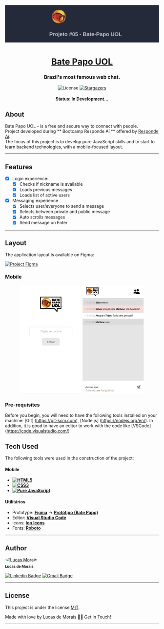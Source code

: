 <h1 align="center">
    <img alt="BatePapo" title="#BatePapoUOL" src="assets/banner.png" />
</h1>

<h1 align="center">
    <a href="#">Bate Papo UOL</a>
</h1>

<h3 align="center">
    Brazil's most famous web chat.
</h3>

<p align="center">  
   <img alt="License" src="https://img.shields.io/github/license/lucasmoraismt/projeto-batepapouol">
   <a href="https://github.com/">
    <img alt="Stargazers" src="https://img.shields.io/github/stars/lucasmoraismt/projeto-batepapouol">
  </a>
</p>

<h4 align="center"> 
	 Status: In Development...
</h4>

## About

Bate Papo UOL - is a free and secure way to connect with people. <br>
Project developed during ** Bootcamp Responde Aí ** offered by [Responde Aí](https://www.respondeai.com.br/). <br>
The focus of this project is to develop pure JavaScript skills and to start to learn backend technologies, with a mobile-focused layout.

---

## Features

- [x] Login experience:
   - [x] Checks if nickname is available
   - [x] Loads previous messages
   - [x] Loads list of active users

- [x] Messaging experience
   - [x] Selects user/everyone to send a message
   - [x] Selects between private and public message
   - [x] Auto scrolls messages
   - [x] Send message on Enter

---

## Layout

The application layout is available on Figma:

<a href="https://www.figma.com/file/eviXSw3MnQVphvpalRT78c/Chat-UOL?node-id=0%3A1">
  <img alt="Project Figma" src="https://img.shields.io/badge/Acessar%20Layout%20-Figma-%2304D361">
</a>


### Mobile

<p align="center">
  <img alt="Login" title="#BatePapo" src="./assets/login.png" width="200px">

  <img alt="Chat" title="#BatePapo" src="assets/chat.png" width="200px">
</p>

### Pre-requisites

Before you begin, you will need to have the following tools installed on your machine:
[Git] (https://git-scm.com), [Node.js] (https://nodejs.org/en/).
In addition, it is good to have an editor to work with the code like [VSCode] (https://code.visualstudio.com/)

## Tech Used

The following tools were used in the construction of the project:

#### **Mobile**

-   **[![HTML5](https://img.shields.io/badge/HTML5-E34F26?style=for-the-badge&logo=html5&logoColor=white)](https://html5.org/)**
-   **[![CSS3](https://img.shields.io/badge/CSS3-1572B6?style=for-the-badge&logo=css3&logoColor=white)](https://www.w3.org/Style/CSS/Overview.en.html)**
-   **[![Pure JavaScript](https://img.shields.io/badge/JavaScript-F7DF1E?style=for-the-badge&logo=javascript&logoColor=black)](https://www.javascript.com/)**

#### **Utilitários**

-   Prototype:  **[Figma](https://www.figma.com/)**  →  **[Protótipo (Bate Papo)](https://www.figma.com/file/eviXSw3MnQVphvpalRT78c/Chat-UOL?node-id=0%3A1)**
-   Editor:  **[Visual Studio Code](https://code.visualstudio.com/)**
-   Icons:  **[Ion Icons](https://ionicons.com/)**
-   Fonts:  **[Roboto](https://fonts.google.com/specimen/Roboto)**


---

## Author

<a style="border-radius: 50%;" width="100px;" href="https://user-images.githubusercontent.com/31478895/114489151-08aa5d00-9be9-11eb-9d42-1ff1f1e85b6f.jpg">
 <img style="border-radius: 50%;" src="https://user-images.githubusercontent.com/31478895/114489151-08aa5d00-9be9-11eb-9d42-1ff1f1e85b6f.jpg" width="100px;" alt="Lucas Morais"/>
 <br />
 <sub><b>Lucas de Morais</b></sub></a>
 <br />

[![Linkedin Badge](https://img.shields.io/badge/LinkedIn-0077B5?style=for-the-badge&logo=linkedin&logoColor=white)](https://www.linkedin.com/in/lucasmoraismt/) 
[![Gmail Badge](https://img.shields.io/badge/Gmail-D14836?style=for-the-badge&logo=gmail&logoColor=white)](mailto:lucasmoraismt@gmail.com)

---

## License

This project is under the license [MIT](./LICENSE).

Made with love by Lucas de Morais 👋🏽 [Get in Touch!](Https://www.linkedin.com/in/lucasmoraismt/)

---
